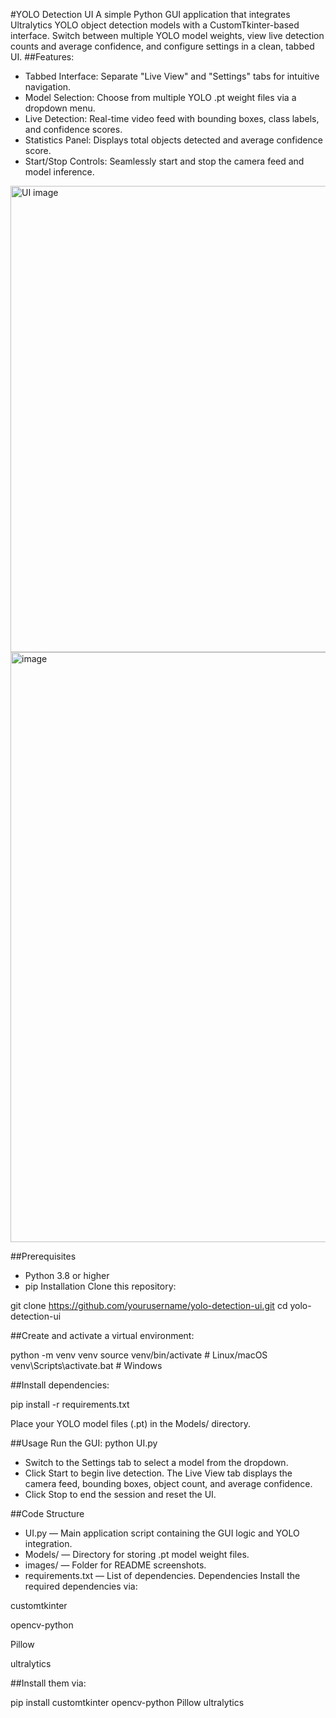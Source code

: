 #YOLO Detection UI 
A simple Python GUI application that integrates Ultralytics YOLO object detection models with a CustomTkinter-based interface. Switch between multiple YOLO model weights, view live detection counts and average confidence, and configure settings in a clean, tabbed UI.
##Features:
- Tabbed Interface: Separate "Live View" and "Settings" tabs for intuitive navigation.
- Model Selection: Choose from multiple YOLO .pt weight files via a dropdown menu.
- Live Detection: Real-time video feed with bounding boxes, class labels, and confidence scores.
- Statistics Panel: Displays total objects detected and average confidence score.
- Start/Stop Controls: Seamlessly start and stop the camera feed and model inference.
<img width="746" alt="UI image" src="https://github.com/user-attachments/assets/6da508a2-c181-4d35-8a96-8459b770c2fe" />

<img width="944" alt="image" src="https://github.com/user-attachments/assets/492b9991-07bf-4e27-ab0f-95734e93094c" />

##Prerequisites
- Python 3.8 or higher
- pip
Installation
Clone this repository:

git clone https://github.com/yourusername/yolo-detection-ui.git
cd yolo-detection-ui

##Create and activate a virtual environment:

python -m venv venv
source venv/bin/activate    # Linux/macOS
venv\Scripts\activate.bat  # Windows

##Install dependencies:

pip install -r requirements.txt

Place your YOLO model files (.pt) in the Models/ directory.


##Usage
Run the GUI:
python UI.py

- Switch to the Settings tab to select a model from the dropdown.
- Click Start to begin live detection. The Live View tab displays the camera feed, bounding boxes, object count, and average confidence.
- Click Stop to end the session and reset the UI.

##Code Structure
- UI.py — Main application script containing the GUI logic and YOLO integration.
- Models/ — Directory for storing .pt model weight files.
- images/ — Folder for README screenshots.
- requirements.txt — List of dependencies.
Dependencies
Install the required dependencies via:

customtkinter

opencv-python

Pillow

ultralytics

##Install them via:

pip install customtkinter opencv-python Pillow ultralytics


